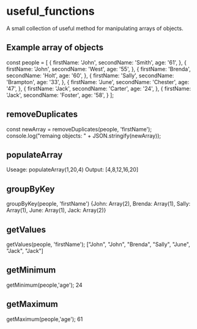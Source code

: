# useful_functions

A small collection of useful method for manipulating arrays of objects.

## Example array of objects
const people = [
    { firstName: 'John', secondName: 'Smith', age: '61',  },
    { firstName: 'John', secondName: 'West', age: '55',  },
    { firstName: 'Brenda', secondName: 'Holt', age: '60',  },
    { firstName: 'Sally', secondName: 'Brampton', age: '33',  },
    { firstName: 'June', secondName: 'Chester', age: '47',  },
    { firstName: 'Jack', secondName: 'Carter', age: '24',  },
    { firstName: 'Jack', secondName: 'Foster', age: '58',  }
];

## removeDuplicates
const newArray = removeDuplicates(people, 'firstName');
console.log("remaing objects: " + JSON.stringify(newArray));

## populateArray
Useage: populateArray(1,20,4)
Output: [4,8,12,16,20]

## groupByKey
groupByKey(people, 'firstName')
{John: Array(2), Brenda: Array(1), Sally: Array(1), June: Array(1), Jack: Array(2)}

## getValues
getValues(people, 'firstName');
["John", "John", "Brenda", "Sally", "June", "Jack", "Jack"]

## getMinimum
getMinimum(people,'age');
24

## getMaximum
getMaximum(people,'age');
61













